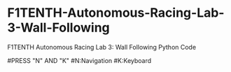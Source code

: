 # F1TENTH-Autonomous-Racing-Lab-3-Wall-Following
F1TENTH Autonomous Racing Lab 3: Wall Following Python Code

#PRESS "N" AND "K"
#N:Navigation
#K:Keyboard
